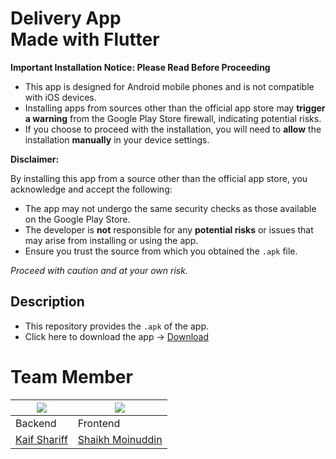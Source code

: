 # Delivery App <br /> Made with Flutter

**Important Installation Notice: Please Read Before Proceeding**

- This app is designed for Android mobile phones and is not compatible with iOS devices.
- Installing apps from sources other than the official app store may __trigger a warning__ from the Google Play Store firewall, indicating potential risks.
- If you choose to proceed with the installation, you will need to __allow__ the installation __manually__ in your device settings.

**Disclaimer:**

By installing this app from a source other than the official app store, you acknowledge and accept the following:
- The app may not undergo the same security checks as those available on the Google Play Store.
- The developer is __not__ responsible for any __potential risks__ or issues that may arise from installing or using the app.
- Ensure you trust the source from which you obtained the `.apk` file.

*Proceed with caution and at your own risk.*

## Description
- This repository provides the `.apk` of the app.
- Click here to download the app -> [Download](https://github.com/KodeInnovate-WorkSpace/delivery-app/blob/main/app.apk)

# Team Member

|[<img src="https://avatars.githubusercontent.com/u/93507427?v=4" />](https://github.com/Kaif-Shariff)| [<img src="https://avatars.githubusercontent.com/u/98759447?v=4"/>](https://github.com/Skmoin5502)                                     |
|---|----------------------------------------------------------------------------------------------------------------------------------------|
| Backend | Frontend                                                                                                                               |
| [Kaif Shariff](https://github.com/Kaif-Shariff) | [Shaikh Moinuddin](https://github.com/Skmoin5502)                                                                                      |
